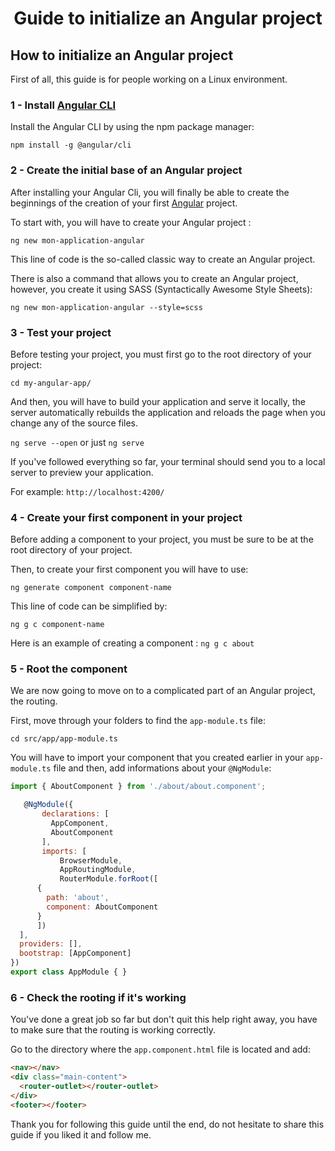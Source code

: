 <h1 align="center">Guide to initialize an Angular project</h1>

<h2>How to initialize an Angular project</h2>

First of all, this guide is for people working on a Linux environment.

<h3>1 - Install <a href="https://angular.io/cli">Angular CLI</a></h3>

Install the Angular CLI by using the npm package manager:

`npm install -g @angular/cli`

<h3>2 - Create the initial base of an Angular project</h3>

After installing your Angular Cli, you will finally be able to create the beginnings of the creation of your first [Angular](https://angular.io/docs) project.

To start with, you will have to create your Angular project :

`ng new mon-application-angular`

This line of code is the so-called classic way to create an Angular project.

There is also a command that allows you to create an Angular project, however, you create it using SASS (Syntactically Awesome Style Sheets):

`ng new mon-application-angular --style=scss`

<h3>3 - Test your project</h3>

Before testing your project, you must first go to the root directory of your project:

`cd my-angular-app/`

And then, you will have to build your application and serve it locally, the server automatically rebuilds the application and reloads the page when you change any of the source files.

`ng serve --open` or just `ng serve`

If you've followed everything so far, your terminal should send you to a local server to preview your application.

For example: `http://localhost:4200/`

<h3>4 - Create your first component in your project</h3>

Before adding a component to your project, you must be sure to be at the root directory of your project.

Then, to create your first component you will have to use:

`ng generate component component-name`

This line of code can be simplified by:

`ng g c component-name`

Here is an example of creating a component : `ng g c about`

<h3>5 - Root the component</h3>

We are now going to move on to a complicated part of an Angular project, the routing.

First, move through your folders to find the `app-module.ts` file:

`cd src/app/app-module.ts`

You will have to import your component that you created earlier in your `app-module.ts` file and then, add informations about your `@NgModule`:

```js
import { AboutComponent } from './about/about.component';

   @NgModule({
       declarations: [
         AppComponent,
         AboutComponent
       ],
       imports: [
           BrowserModule,
           AppRoutingModule,
           RouterModule.forRoot([
      {
        path: 'about',
        component: AboutComponent
      }
      ])
  ],
  providers: [],
  bootstrap: [AppComponent]
})
export class AppModule { }
```

<h3>6 - Check the rooting if it's working</h3>

You've done a great job so far but don't quit this help right away, you have to make sure that the routing is working correctly.

Go to the directory where the `app.component.html` file is located and add: 

```html
<nav></nav>
<div class="main-content">
  <router-outlet></router-outlet>
</div>
<footer></footer>
```

Thank you for following this guide until the end, do not hesitate to share this guide if you liked it and follow me.





